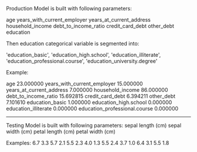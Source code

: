 
Production Model is built with following parameters:

age
years_with_current_employer
years_at_current_address
household_income
debt_to_income_ratio
credit_card_debt
other_debt
education

Then education categorical variable is segmented into:

'education_basic', 
'education_high.school',
'education_illiterate', 
'education_professional.course',
'education_university.degree'

Example:

age                              23.000000
years_with_current_employer      15.000000
years_at_current_address          7.000000
household_income                 86.000000
debt_to_income_ratio             15.692815
credit_card_debt                  6.394211
other_debt                        7.101610
education_basic                   1.000000
education_high.school             0.000000
education_illiterate              0.000000
education_professional.course     0.000000


-------------------------------------------------------------

Testing Model is built with following parameters:
    sepal length (cm)
    sepal width (cm)
    petal length (cm)
    petal width (cm)

Examples:
6.7               3.3                5.7               2.1
5.5               2.3                4.0               1.3
5.5               2.4                3.7               1.0
6.4               3.1                5.5               1.8